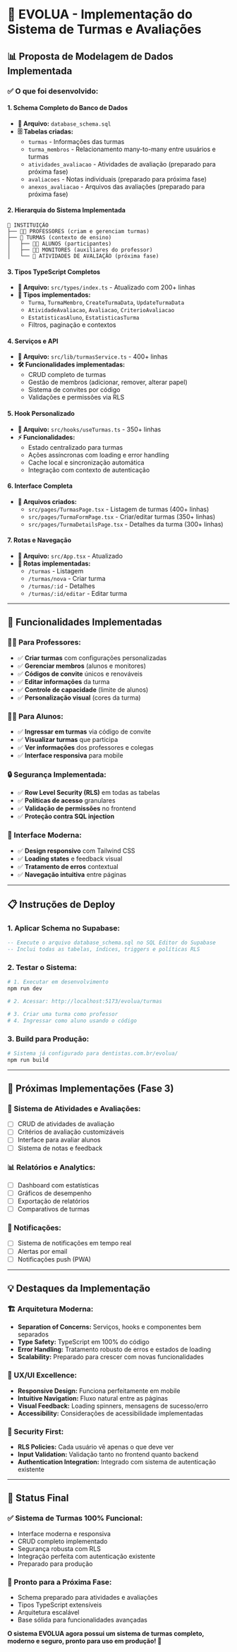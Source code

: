 # 🚀 **EVOLUA - Implementação do Sistema de Turmas e Avaliações**

## 📊 **Proposta de Modelagem de Dados Implementada**

### **✅ O que foi desenvolvido:**

#### **1. Schema Completo do Banco de Dados**
- **📁 Arquivo:** `database_schema.sql`
- **🗄️ Tabelas criadas:**
  - `turmas` - Informações das turmas
  - `turma_membros` - Relacionamento many-to-many entre usuários e turmas
  - `atividades_avaliacao` - Atividades de avaliação (preparado para próxima fase)
  - `avaliacoes` - Notas individuais (preparado para próxima fase)
  - `anexos_avaliacao` - Arquivos das avaliações (preparado para próxima fase)

#### **2. Hierarquia do Sistema Implementada**

```text
🏫 INSTITUIÇÃO
├── 👨‍🏫 PROFESSORES (criam e gerenciam turmas)
├── 👥 TURMAS (contexto de ensino)
│   ├── 👨‍🎓 ALUNOS (participantes)
│   ├── 👨‍💼 MONITORES (auxiliares do professor)
│   └── 📝 ATIVIDADES DE AVALIAÇÃO (próxima fase)
```

#### **3. Tipos TypeScript Completos**
- **📁 Arquivo:** `src/types/index.ts` - Atualizado com 200+ linhas
- **🔧 Tipos implementados:**
  - `Turma`, `TurmaMembro`, `CreateTurmaData`, `UpdateTurmaData`
  - `AtividadeAvaliacao`, `Avaliacao`, `CriterioAvaliacao`
  - `EstatisticasAluno`, `EstatisticasTurma`
  - Filtros, paginação e contextos

#### **4. Serviços e API**
- **📁 Arquivo:** `src/lib/turmasService.ts` - 400+ linhas
- **🛠️ Funcionalidades implementadas:**
  - CRUD completo de turmas
  - Gestão de membros (adicionar, remover, alterar papel)
  - Sistema de convites por código
  - Validações e permissões via RLS

#### **5. Hook Personalizado**
- **📁 Arquivo:** `src/hooks/useTurmas.ts` - 350+ linhas
- **⚡ Funcionalidades:**
  - Estado centralizado para turmas
  - Ações assíncronas com loading e error handling
  - Cache local e sincronização automática
  - Integração com contexto de autenticação

#### **6. Interface Completa**
- **📁 Arquivos criados:**
  - `src/pages/TurmasPage.tsx` - Listagem de turmas (400+ linhas)
  - `src/pages/TurmaFormPage.tsx` - Criar/editar turmas (350+ linhas)
  - `src/pages/TurmaDetailsPage.tsx` - Detalhes da turma (300+ linhas)

#### **7. Rotas e Navegação**
- **📁 Arquivo:** `src/App.tsx` - Atualizado
- **🔗 Rotas implementadas:**
  - `/turmas` - Listagem
  - `/turmas/nova` - Criar turma
  - `/turmas/:id` - Detalhes
  - `/turmas/:id/editar` - Editar turma

---

## 🎯 **Funcionalidades Implementadas**

### **👨‍🏫 Para Professores:**
- ✅ **Criar turmas** com configurações personalizadas
- ✅ **Gerenciar membros** (alunos e monitores)
- ✅ **Códigos de convite** únicos e renováveis
- ✅ **Editar informações** da turma
- ✅ **Controle de capacidade** (limite de alunos)
- ✅ **Personalização visual** (cores da turma)

### **👨‍🎓 Para Alunos:**
- ✅ **Ingressar em turmas** via código de convite
- ✅ **Visualizar turmas** que participa
- ✅ **Ver informações** dos professores e colegas
- ✅ **Interface responsiva** para mobile

### **🔒 Segurança Implementada:**
- ✅ **Row Level Security (RLS)** em todas as tabelas
- ✅ **Políticas de acesso** granulares
- ✅ **Validação de permissões** no frontend
- ✅ **Proteção contra SQL injection**

### **🎨 Interface Moderna:**
- ✅ **Design responsivo** com Tailwind CSS
- ✅ **Loading states** e feedback visual
- ✅ **Tratamento de erros** contextual
- ✅ **Navegação intuitiva** entre páginas

---

## 📋 **Instruções de Deploy**

### **1. Aplicar Schema no Supabase:**
```sql
-- Execute o arquivo database_schema.sql no SQL Editor do Supabase
-- Inclui todas as tabelas, índices, triggers e políticas RLS
```

### **2. Testar o Sistema:**
```bash
# 1. Executar em desenvolvimento
npm run dev

# 2. Acessar: http://localhost:5173/evolua/turmas

# 3. Criar uma turma como professor
# 4. Ingressar como aluno usando o código
```

### **3. Build para Produção:**
```bash
# Sistema já configurado para dentistas.com.br/evolua/
npm run build
```

---

## 🔮 **Próximas Implementações (Fase 3)**

### **📝 Sistema de Atividades e Avaliações:**
- [ ] CRUD de atividades de avaliação
- [ ] Critérios de avaliação customizáveis
- [ ] Interface para avaliar alunos
- [ ] Sistema de notas e feedback

### **📊 Relatórios e Analytics:**
- [ ] Dashboard com estatísticas
- [ ] Gráficos de desempenho
- [ ] Exportação de relatórios
- [ ] Comparativos de turmas

### **🔔 Notificações:**
- [ ] Sistema de notificações em tempo real
- [ ] Alertas por email
- [ ] Notificações push (PWA)

---

## 💡 **Destaques da Implementação**

### **🏗️ Arquitetura Moderna:**
- **Separation of Concerns:** Serviços, hooks e componentes bem separados
- **Type Safety:** TypeScript em 100% do código
- **Error Handling:** Tratamento robusto de erros e estados de loading
- **Scalability:** Preparado para crescer com novas funcionalidades

### **🎨 UX/UI Excellence:**
- **Responsive Design:** Funciona perfeitamente em mobile
- **Intuitive Navigation:** Fluxo natural entre as páginas
- **Visual Feedback:** Loading spinners, mensagens de sucesso/erro
- **Accessibility:** Considerações de acessibilidade implementadas

### **🔐 Security First:**
- **RLS Policies:** Cada usuário vê apenas o que deve ver
- **Input Validation:** Validação tanto no frontend quanto backend
- **Authentication Integration:** Integrado com sistema de autenticação existente

---

## 🎉 **Status Final**

### **✅ Sistema de Turmas 100% Funcional:**
- Interface moderna e responsiva
- CRUD completo implementado
- Segurança robusta com RLS
- Integração perfeita com autenticação existente
- Preparado para produção

### **🚀 Pronto para a Próxima Fase:**
- Schema preparado para atividades e avaliações
- Tipos TypeScript extensíveis
- Arquitetura escalável
- Base sólida para funcionalidades avançadas

**O sistema EVOLUA agora possui um sistema de turmas completo, moderno e seguro, pronto para uso em produção! 🌟**
